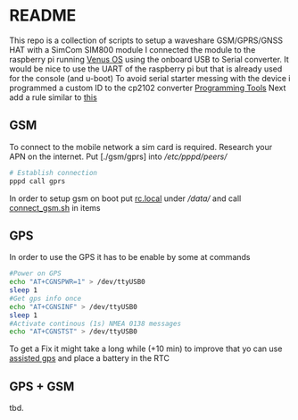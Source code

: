 # README

This repo is a collection of scripts to setup a waveshare GSM/GPRS/GNSS HAT with a SimCom SIM800 module
I connected the module to the raspberry pi running [Venus OS](https://github.com/victronenergy/venus) using the onboard USB to Serial converter. It would be nice to use the UART of the raspberry pi but that is already used for the console (and u-boot)
To avoid serial starter messing with the device i programmed a custom ID to the cp2102 converter [Programming Tools](https://www.silabs.com/community/interface/knowledge-base.entry.html/2016/11/04/cp210x_legacy_progra-zARf)
Next add a rule similar to [this](./gsm/gsm.rules)

## GSM

To connect to the mobile network a sim card is required. Research your APN on the internet. Put [./gsm/gprs] into */etc/pppd/peers/*

``` bash
# Establish connection
pppd call gprs
```

In order to setup gsm on boot put [rc.local](./gsm/rc.local) under */data/* and call [connect_gsm.sh](./gsm/connect_gsm.sh) in items

## GPS
In order to use the GPS it has to be enable by some at commands
``` bash
#Power on GPS
echo "AT+CGNSPWR=1" > /dev/ttyUSB0
sleep 1
#Get gps info once
echo "AT+CGNSINF" > /dev/ttyUSB0
sleep 1
#Activate continous (1s) NMEA 0138 messages
echo "AT+CGNSTST" > /dev/ttyUSB0
```

To get a Fix it might take a long while (+10 min) to improve that yo can use [assisted gps](./gps/agps.sh) and place a battery in the RTC

## GPS + GSM

tbd.
